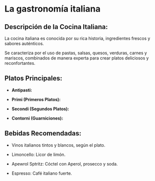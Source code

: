 # La gastronomía italiana

## Descripción de la Cocina Italiana:
 La cocina italiana es conocida por su rica historia, ingredientes frescos y sabores auténticos. 

Se caracteriza por el uso de pastas, salsas, quesos, verduras, carnes y  mariscos, combinados de manera experta para crear platos deliciosos y  reconfortantes.


## Platos Principales:

- **Antipasti:** 

- **Primi (Primeros Platos):** 

- **Secondi (Segundos Platos):** 

- **Contorni (Guarniciones):** 

## Bebidas Recomendadas:


- Vinos italianos tintos y blancos, según el plato. 

- Limoncello: Licor de limón. 

- Apewrol Sptritz: Cóctel con Aperol, prosecco y soda. 

- Espresso: Café italiano fuerte.

  